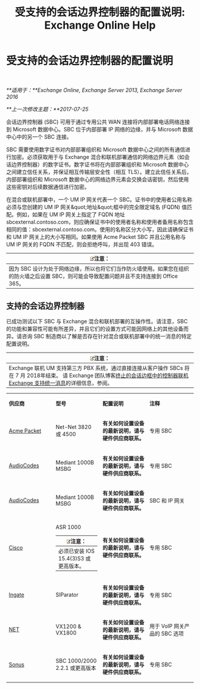﻿---
title: '受支持的会话边界控制器的配置说明: Exchange Online Help'
TOCTitle: 受支持的会话边界控制器的配置说明
ms:assetid: d161f94a-a243-4294-93b3-2bf1dc17b59f
ms:mtpsurl: https://technet.microsoft.com/zh-cn/library/JJ673565(v=EXCHG.150)
ms:contentKeyID: 50556677
ms.date: 05/23/2018
mtps_version: v=EXCHG.150
ms.translationtype: MT
---

# 受支持的会话边界控制器的配置说明

 

_**适用于：**Exchange Online, Exchange Server 2013, Exchange Server 2016_

_**上一次修改主题：**2017-07-25_

会话边界控制器 (SBC) 可用于通过专用公共 WAN 连接将内部部署电话网络连接到 Microsoft 数据中心。SBC 位于内部部署 IP 网络的边缘，并与 Microsoft 数据中心中的另一个 SBC 连接。

SBC 需要使用数字证书对内部部署组织和 Microsoft 数据中心之间的所有通信进行加密。必须获取用于与 Exchange 混合和联机部署通信的网络边界元素（如会话边界控制器）的数字证书。数字证书将在内部部署组织和 Microsoft 数据中心之间建立信任关系，并保证相互传输层安全性（相互 TLS）。建立此信任关系后，内部部署组织和 Microsoft 数据中心的网络边界元素会交换会话密钥，然后使用这些密钥对后续数据通信进行加密。

在混合或联机部署中，一个 UM IP 网关代表一个 SBC。证书中的使用者公用名称必须与您创建的 UM IP 网关\&quot;地址\&quot;框中的完全限定域名 (FQDN) 值匹配。例如，如果在 UM IP 网关上指定了 FQDN 地址 sbcexternal.contoso.com，则应确保证书中的使用者名称和使用者备用名称包含相同的值：sbcexternal.contoso.com。使用的名称区分大小写，因此请确保证书和 UM IP 网关上的大小写相同。如果使用 Acme Packet SBC 并且公用名称与 UM IP 网关的 FQDN 不匹配，则会拒绝呼叫，并出现 403 错误。

<table>
<thead>
<tr class="header">
<th><img src="images/Bb124558.note(EXCHG.150).gif" title="注意" alt="注意" />注意：</th>
</tr>
</thead>
<tbody>
<tr class="odd">
<td>因为 SBC 设计为处于网络边缘，所以也将它们当作防火墙使用。如果您在组织的防火墙之后设置 SBC，则可能会导致配置问题并且不支持连接到 Office 365。</td>
</tr>
</tbody>
</table>


## 支持的会话边界控制器

已成功测试以下 SBC 与 Exchange 混合和联机部署的互操作性。请注意，SBC 的功能和兼容性可能有所差异，并且它们的设置方式可能因网络上的其他设备而异。请咨询 SBC 制造商以了解是否存在针对混合或联机部署中的统一消息的特定配置说明。

<table>
<thead>
<tr class="header">
<th><img src="images/Bb124558.note(EXCHG.150).gif" title="注意" alt="注意" />注意：</th>
</tr>
</thead>
<tbody>
<tr class="odd">
<td>Exchange 联机 UM 支持第三方 PBX 系统，通过直接连接从客户操作 SBCs 将在 7 月 2018年结束。 请 Exchange 团队博客<a href="https://blogs.technet.microsoft.com/exchange/2017/07/18/discontinuation-of-support-for-session-border-controllers-in-exchange-online-unified-messaging/">终止的会话边框中的控制器联机 Exchange 支持统一消息</a>的详细信息，参阅。</td>
</tr>
</tbody>
</table>



<table>
<colgroup>
<col style="width: 25%" />
<col style="width: 25%" />
<col style="width: 25%" />
<col style="width: 25%" />
</colgroup>
<tbody>
<tr class="odd">
<td><p><strong>供应商</strong></p></td>
<td><p><strong>型号</strong></p></td>
<td><p><strong>配置说明</strong></p></td>
<td><p><strong>注释</strong></p></td>
</tr>
<tr class="even">
<td><p><a href="http://www.acmepacket.com">Acme Packet</a></p></td>
<td><p>Net-Net 3820 或 4500</p></td>
<td><p><strong>有关如何设置设备的最新说明，请与硬件供应商联系。</strong></p></td>
<td><p>专用 SBC</p></td>
</tr>
<tr class="odd">
<td><p><a href="https://www.audiocodes.com">AudioCodes</a></p></td>
<td><p>Mediant 1000B MSBG</p></td>
<td><p><strong>有关如何设置设备的最新说明，请与硬件供应商联系。</strong></p></td>
<td><p>专用 SBC</p></td>
</tr>
<tr class="even">
<td><p><a href="https://www.audiocodes.com">AudioCodes</a></p></td>
<td><p>Mediant 1000B MSBG</p></td>
<td><p><strong>有关如何设置设备的最新说明，请与硬件供应商联系。</strong></p></td>
<td><p>SBC 和 IP 网关</p></td>
</tr>
<tr class="odd">
<td><p><a href="https://www.cisco.com/c/dam/en/us/solutions/collateral/enterprise-networks/unified-access/cube-asr-release-10-0.pdf">Cisco</a></p></td>
<td><p>ASR 1000</p>
<table>
<thead>
<tr class="header">
<th><img src="images/Bb124558.note(EXCHG.150).gif" title="注意" alt="注意" />注意：</th>
</tr>
</thead>
<tbody>
<tr class="odd">
<td>必须已安装 IOS 15.4(3)S3 或更高版本。</td>
</tr>
</tbody>
</table>

</td>
<td><p><strong>有关如何设置设备的最新说明，请与硬件供应商联系。</strong></p></td>
<td><p>专用 SBC</p></td>
</tr>
<tr class="even">
<td><p><a href="https://www.ingate.com/">Ingate</a></p></td>
<td><p>SIParator</p></td>
<td><p><strong>有关如何设置设备的最新说明，请与硬件供应商联系。</strong></p></td>
<td><p>专用 SBC</p></td>
</tr>
<tr class="odd">
<td><p><a href="http://www.net.com">NET</a></p></td>
<td><p>VX1200 &amp; VX1800</p></td>
<td><p><strong>有关如何设置设备的最新说明，请与硬件供应商联系。</strong></p></td>
<td><p>用于 VoIP 网关产品的 SBC 选项</p></td>
</tr>
<tr class="even">
<td><p><a href="http://www.sonus.net/">Sonus</a></p></td>
<td><p>SBC 1000/2000 2.2.1 或更高版本</p></td>
<td><p><strong>有关如何设置设备的最新说明，请与硬件供应商联系。</strong></p></td>
<td><p>专用 SBC</p></td>
</tr>
</tbody>
</table>

